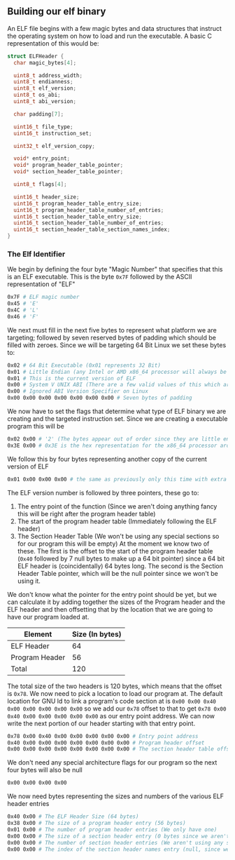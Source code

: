 ## Building our elf binary
An ELF file begins with a few magic bytes and data structures that instruct the operating system on how to load and run the executable.
A basic C representation of this would be:
```c
struct ELFHeader {
  char magic_bytes[4];

  uint8_t address_width;
  uint8_t endianness;
  uint8_t elf_version;
  uint8_t os_abi;
  uint8_t abi_version;

  char padding[7];

  uint16_t file_type;
  uint16_t instruction_set;

  uint32_t elf_version_copy;

  void* entry_point;
  void* program_header_table_pointer;
  void* section_header_table_pointer;

  uint8_t flags[4];

  uint16_t header_size;
  uint16_t program_header_table_entry_size;
  uint16_t program_header_table_number_of_entries;
  uint16_t section_header_table_entry_size;
  uint16_t section_header_table_number_of_entries;
  uint16_t section_header_table_section_names_index;
}
```
### The Elf Identifier
We begin by defining the four byte "Magic Number" that specifies that this is an ELF executable. This is the byte `0x7F` followed by the
ASCII representation of "ELF"
```bash
0x7F # ELF magic number
0x45 # 'E'
0x4C # 'L'
0x46 # 'F'
```
We next must fill in the next five bytes to represent what platform we are targeting; followed by seven reserved bytes of 
padding which should be filled with zeroes. Since we will be targeting 64 Bit Linux we set these bytes to:

```bash
0x02 # 64 Bit Executable (0x01 represents 32 Bit)
0x01 # Little Endian (any Intel or AMD x86_64 processor will always be little endian
0x01 # This is the current version of ELF
0x00 # System V UNIX ABI (There are a few valid values of this which aren't reproduced here) 
0x00 # Ignored ABI Version Specifier on Linux
0x00 0x00 0x00 0x00 0x00 0x00 0x00 # Seven bytes of padding
```

We now have to set the flags that determine what type of ELF binary we are creating and the targeted instruction set.
Since we are creating a executable program this will be 
```bash
0x02 0x00 # '2' (The bytes appear out of order since they are little endian)
0x3E 0x00 # 0x3E is the hex representation for the x86_64 processor architecture
``` 

We follow this by four bytes representing another copy of the current version of ELF
```bash
0x01 0x00 0x00 0x00 # the same as previously only this time with extra bytes
```
The ELF version number is followed by three pointers, these go to:
1. The entry point of the function (Since we aren't doing anything fancy this will be right after the program header table)
2. The start of the program header table (Immediately following the ELF header)
3. The Section Header Table (We won't be using any special sections so for our program this will be empty)
At the moment we know two of these. The first is the offset to the start of the program header table (`0x40` followed by 
7 null bytes to make up a 64 bit pointer) since a 64 bit ELF header is (coincidentally) 64 bytes long.
The second is the Section Header Table pointer, which will be the null pointer since we won't be using it.

We don't know what the pointer for the entry point should be yet, but we can calculate it by adding together the sizes of the
Program header and the ELF header and then offsetting that by the location that we are going to have our program loaded at.

| Element       | Size (In bytes) |
|---------------|-----------------|
|ELF Header     |             64  |
|Program Header |             56  |
|Total          |             120 |

The total size of the two headers is 120 bytes, which means that the offset is `0x78`. We now need to pick a location to load
our program at. The default location for GNU ld to link a program's code section at is `0x00 0x00 0x40 0x00 0x00 0x00 0x00 0x00`
so we add our `0x78` offset to that to get `0x78 0x00 0x40 0x00 0x00 0x00 0x00 0x00` as our entry point address.
We can now write the next portion of our header starting with that entry point.
```bash
0x78 0x00 0x40 0x00 0x00 0x00 0x00 0x00 # Entry point address 
0x40 0x00 0x00 0x00 0x00 0x00 0x00 0x00 # Program header offset
0x00 0x00 0x00 0x00 0x00 0x00 0x00 0x00 # The section header table offset (We aren't using this so it is null)
```
We don't need any special architecture flags for our program so the next four bytes will also be null
```bash
0x00 0x00 0x00 0x00
```
We now need bytes representing the sizes and numbers of the various ELF header entries
```bash
0x40 0x00 # The ELF Header Size (64 bytes)
0x38 0x00 # The size of a program header entry (56 bytes)
0x01 0x00 # The number of program header entries (We only have one)
0x00 0x00 # The size of a section header entry (0 bytes since we aren't using it)
0x00 0x00 # The number of section header entries (We aren't using any sections)
0x00 0x00 # The index of the section header names entry (null, since we aren't using it)
```
